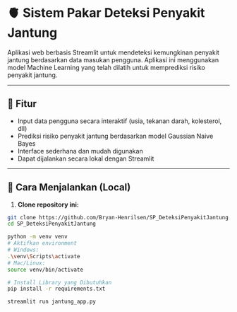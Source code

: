 # 🫀 Sistem Pakar Deteksi Penyakit Jantung

Aplikasi web berbasis Streamlit untuk mendeteksi kemungkinan penyakit jantung berdasarkan data masukan pengguna. Aplikasi ini menggunakan model Machine Learning yang telah dilatih untuk memprediksi risiko penyakit jantung.

---

## 📌 Fitur
- Input data pengguna secara interaktif (usia, tekanan darah, kolesterol, dll)
- Prediksi risiko penyakit jantung berdasarkan model Gaussian Naive Bayes
- Interface sederhana dan mudah digunakan
- Dapat dijalankan secara lokal dengan Streamlit

---

## 🚀 Cara Menjalankan (Local)

1. **Clone repository ini:**

```bash
git clone https://github.com/Bryan-Henrilsen/SP_DeteksiPenyakitJantung.git
cd SP_DeteksiPenyakitJantung

python -m venv venv
# Aktifkan environment
# Windows:
.\venv\Scripts\activate
# Mac/Linux:
source venv/bin/activate

# Install Library yang Dibutuhkan
pip install -r requirements.txt

streamlit run jantung_app.py
```

